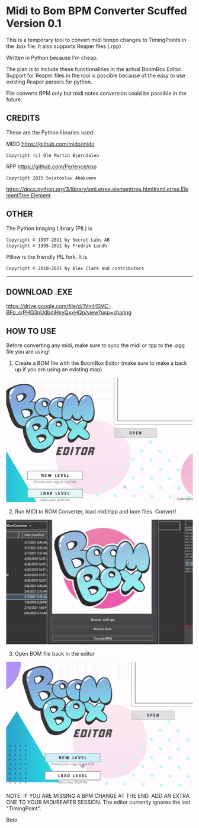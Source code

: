 # Midi to Bom BPM Converter Scuffed Version 0.1 

This is a temporary tool to convert midi tempo changes to TimingPoints in the .box file. It also supports Reaper files (.rpp)

Written in Python because I'm cheap. 

The plan is to include these functionalities in the actual BoomBox Editor. Support for Reaper files in the tool is possible because of the easy to use existing Reaper parsers for python. 

File converts BPM only but midi notes conversion could be possible in the future.

## CREDITS 

These are the Python libraries used:

MIDO
https://github.com/mido/mido

    Copyright (c) Ole Martin Bjørndalen


RPP
https://github.com/Perlence/rpp

    Copyright 2015 Sviatoslav Abakumov

https://docs.python.org/3/library/xml.etree.elementtree.html#xml.etree.ElementTree.Element

## OTHER

The Python Imaging Library (PIL) is

    Copyright © 1997-2011 by Secret Labs AB
    Copyright © 1995-2011 by Fredrik Lundh

Pillow is the friendly PIL fork. It is

    Copyright © 2010-2021 by Alex Clark and contributors
---

## DOWNLOAD .EXE

https://drive.google.com/file/d/1VmHSMC-BFp_srPHQ3nUdbdiHxyQxxHQp/view?usp=sharing

## HOW TO USE

Before converting any midi, make sure to sync the midi or rpp to the .ogg file you are using! 

1. Create a BOM file with the BoomBox Editor (make sure to make a back up if you are using an existing map)

![Step1](gifs/midi01.gif)

2. Run MIDI to BOM Converter, load midi/rpp and bom files. Convert!

![Step2](gifs/midi02.gif)

3. Open BOM file back in the editor


![Step3](gifs/midi03.gif)

NOTE: IF YOU ARE MISSING A BPM CHANGE AT THE END, ADD AN EXTRA ONE TO YOUR MIDI/REAPER SESSION. The editor currently ignores the last "TimingPoint".


Beto
